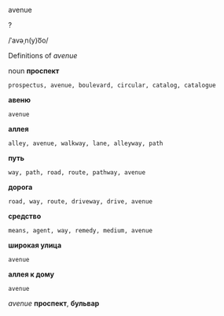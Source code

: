 avenue

?

/ˈavəˌn(y)o͞o/

Definitions of _avenue_

noun
**проспект**

    prospectus, avenue, boulevard, circular, catalog, catalogue
**авеню**

    avenue
**аллея**

    alley, avenue, walkway, lane, alleyway, path
**путь**

    way, path, road, route, pathway, avenue
**дорога**

    road, way, route, driveway, drive, avenue
**средство**

    means, agent, way, remedy, medium, avenue
**широкая улица**

    avenue
**аллея к дому**

    avenue

_avenue_
**проспект**, **бульвар**
